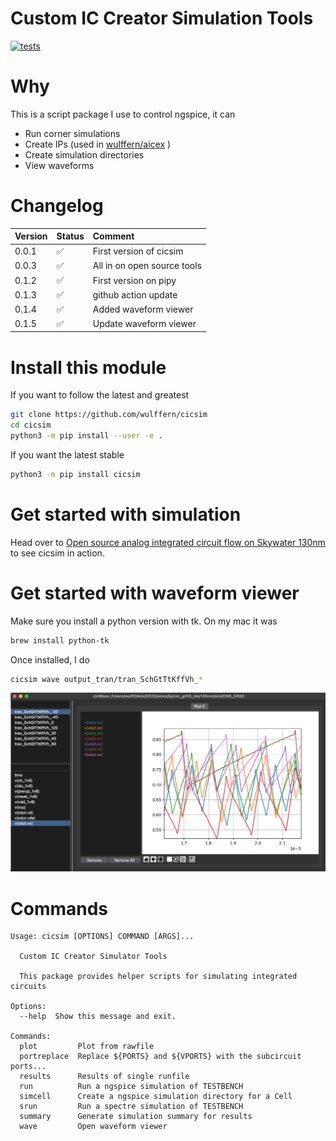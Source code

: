 
# Custom IC Creator Simulation Tools

[![tests](https://github.com/wulffern/cicsim/actions/workflows/main.yml/badge.svg)](https://github.com/wulffern/cicsim/actions/workflows/main.yml)


# Why
This is a script package I use to control ngspice, it can

- Run corner simulations
- Create IPs (used in  [wulffern/aicex](https://github.com/wulffern/aicex) )
- Create simulation directories
- View waveforms

# Changelog

| Version | Status             | Comment                     |
|:--------|:-------------------|:----------------------------|
| 0.0.1   | :white_check_mark: | First version of cicsim     |
| 0.0.3   | :white_check_mark: | All in on open source tools |
| 0.1.2   | :white_check_mark: | First version on pipy       |
| 0.1.3   | :white_check_mark: | github action update        |
| 0.1.4   | :white_check_mark: | Added waveform viewer       |
| 0.1.5   | :white_check_mark: | Update waveform viewer       |

# Install this module
If you want to follow the latest and greatest
``` sh
git clone https://github.com/wulffern/cicsim
cd cicsim
python3 -m pip install --user -e . 
```

If you want the latest stable

``` bash
python3 -m pip install cicsim
```

# Get started with simulation
Head over to [Open source analog integrated circuit flow on Skywater
130nm](https://analogicus.com/rply_ex0_sky130nm/tutorial) to see cicsim in action.

# Get started with waveform viewer

Make sure you install a python version with tk. On my mac it was

``` bash
brew install python-tk
```

Once installed, I do

``` bash
cicsim wave output_tran/tran_SchGtTtKffVh_*
```

![](wave.png)


# Commands

``` 
Usage: cicsim [OPTIONS] COMMAND [ARGS]...

  Custom IC Creator Simulator Tools

  This package provides helper scripts for simulating integrated circuits

Options:
  --help  Show this message and exit.

Commands:
  plot         Plot from rawfile
  portreplace  Replace ${PORTS} and ${VPORTS} with the subcircuit ports...
  results      Results of single runfile
  run          Run a ngspice simulation of TESTBENCH
  simcell      Create a ngspice simulation directory for a Cell
  srun         Run a spectre simulation of TESTBENCH
  summary      Generate simulation summary for results
  wave         Open waveform viewer
```
